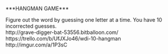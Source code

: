 <p>***HANGMAN GAME***</p>
Figure out the word by guessing one letter at a time. You have 10 incorrected guesses.<br>
http://grave-digger-bat-53556.bitballoon.com/<br>
https://trello.com/b/UfJXJo46/wdi-10-hangman<br>
http://imgur.com/a/1P3sC
